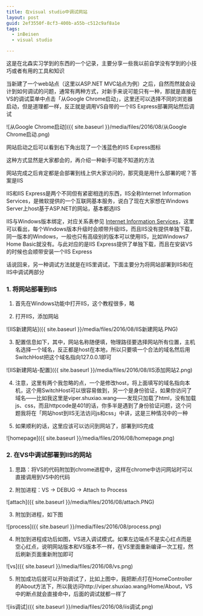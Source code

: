 ```yaml
---
title: 在visual studio中调试网站
layout: post
guid: 2ef3550f-8cf3-400b-a55b-c512c9af8a1e
tags:
  - inBeisen
  - visual studio

---
```


这是在北森实习学到的东西的一个记录，主要分享一些我以前自学没有学到的小技巧或者有用的工具和知识

当新建了一个web站点（这里以ASP.NET MVC站点为例）之后，自然而然就会设计到如何调试的问题，通常有两种方式，对新手来说可能只有一种，那就是直接在VS的调试菜单中点击「从Google Chrome启动」，这里还可以选择不同的浏览器启动，但是道理都一样，反正就是调用VS自带的一个IIS Express部署网站然后调试

![从Google Chrome启动]({{ site.baseurl }}/media/files/2016/08/从Google Chrome启动.png)

网站启动之后可以看到右下角出现了一个浅蓝色的IIS Express图标

这种方式显然是大家都会的，再介绍一种新手可能不知道的方法

网站完成之后肯定都是会部署到线上供大家访问的，那究竟是用什么部署的呢？答案是IIS

IIS和IIS Express是两个不同但有紧密相连的东西，IIS全称Internet Information Services，是微软提供的一个互联网基本服务，说白了现在大家想在Windows Server上host基于ASP.NET的网站，基本都选IIS

IIS与Windows版本绑定，对应关系表参见 [Internet Information Services](https://zh.wikipedia.org/wiki/%E7%B6%B2%E9%9A%9B%E7%B6%B2%E8%B7%AF%E8%B3%87%E8%A8%8A%E6%9C%8D%E5%8B%99)，这里可以看出，每个Windows版本升级时会顺带升级IIS，而且IIS没有提供单独下载，同一版本的Windows，一般也只有高级别的版本可以使用IIS，比如Windows7 Home Basic就没有。与此对应的是IIS Express提供了单独下载，而且在安装VS的时候也会顺带安装一个IIS Express

话说回来，另一种调试方法就是在IIS里调试，下面主要分为将网站部署到IIS和在IIS中调试两部分

### 1. 将网站部署到IIS

 1. 首先在Windows功能中打开IIS，这个教程很多，略

 2. 打开IIS，添加网站

 ![IIS新建网站]({{ site.baseurl }}/media/files/2016/08/IIS新建网站.PNG)

 3. 配置信息如下，其中，网站名称随便填，物理路径要选择网站所有位置，主机名选择一个域名，反正都是host在本地，所以只要填一个合法的域名然后用SwitchHost把这个域名指向127.0.0.1即可

 ![IIS新建网站-配置]({{ site.baseurl }}/media/files/2016/08/IIS添加网站2.png)

 4. 注意，这里有两个我忽略的点，一个是修改host，将上面填写的域名指向本机，这个用SwitchHost可以很容易做到，另一个是身份验证，如果你访问了域名——比如我这里是viper.shuxiao.wang——发现只加载了html，没有加载js、css，而且httpcode是401的话，你多半是遇到了身份验证问题，这个问题我将在「网站host到IIS无法访问js和css」中讲，这是三种情况中的一种

 5. 如果顺利的话，这里应该可以访问到网站了，部署到IIS完成

 ![homepage]({{ site.baseurl }}/media/files/2016/08/homepage.png) 

### 2. 在VS中调试部署到IIS的网站

1. 思路：将VS的代码附加到chrome进程中，这样在chrome中访问网站时可以直接调用到VS中的代码

2. 附加进程：VS -> DEBUG -> Attach to Process 

 ![attach]({{ site.baseurl }}/media/files/2016/08/attach.PNG) 

3. 附加到进程，如下图

 ![process]({{ site.baseurl }}/media/files/2016/08/process.png) 

4. 附加到进程成功后如图，VS进入调试模式。如果左边端点不是实心红点而是空心红点，说明网站版本和VS版本不一样，在VS里面重新编译一次工程，然后刷新页面重新附加即可

 ![vs]({{ site.baseurl }}/media/files/2016/08/vs.png) 


 5. 附加成功后就可以开始调试了，比如上图中，我把断点打在HomeController的About方法下，所以我访问http://viper.shuxiao.wang/Home/About，VS中的断点就会直接命中，后面的调试就都一样了

  ![iis调试]({{ site.baseurl }}/media/files/2016/08/iis调试.png) 
